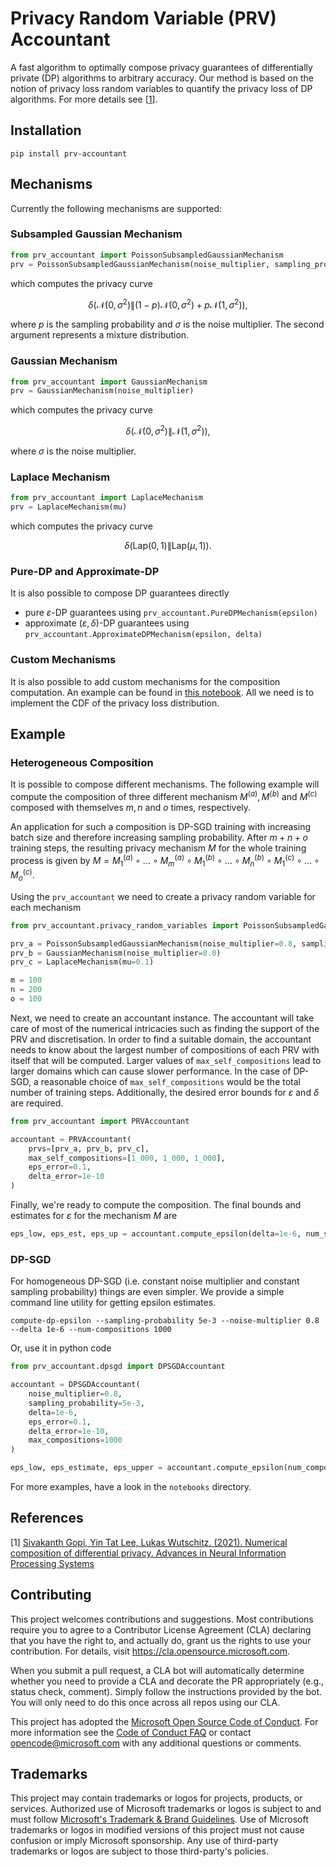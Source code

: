 # Privacy Random Variable (PRV) Accountant

A fast algorithm to optimally compose privacy guarantees of differentially private (DP) algorithms to arbitrary accuracy.
Our method is based on the notion of privacy loss random variables to quantify the privacy loss of DP algorithms.
For more details see [[1](https://arxiv.org/abs/2106.02848)].


## Installation

```
pip install prv-accountant
```


## Mechanisms

Currently the following mechanisms are supported:


### Subsampled Gaussian Mechanism

``` python
from prv_accountant import PoissonSubsampledGaussianMechanism
prv = PoissonSubsampledGaussianMechanism(noise_multiplier, sampling_probability)
```
which computes the privacy curve

$$ \delta \left ( \mathcal{N}(0, \sigma^2) \| (1-p) \mathcal{N}(0, \sigma^2) + p \mathcal{N}(1, \sigma^2) \right ), $$

where $p$ is the sampling probability and $\sigma$ is the noise multiplier.
The second argument represents a mixture distribution.


### Gaussian Mechanism

``` python
from prv_accountant import GaussianMechanism
prv = GaussianMechanism(noise_multiplier)
```
which computes the privacy curve

$$ \delta \left ( \mathcal{N}(0, \sigma^2) \| \mathcal{N}(1, \sigma^2) \right ), $$

where $\sigma$ is the noise multiplier.


### Laplace Mechanism

``` python
from prv_accountant import LaplaceMechanism
prv = LaplaceMechanism(mu)
```
which computes the privacy curve

$$ \delta \left ( \textsf{Lap}(0, 1) \| \textsf{Lap}(\mu, 1) \right ). $$


### Pure-DP and Approximate-DP

It is also possible to compose DP guarantees directly
- pure $\varepsilon$-DP guarantees using `prv_accountant.PureDPMechanism(epsilon)`
- approximate $(\varepsilon, \delta)$-DP guarantees using `prv_accountant.ApproximateDPMechanism(epsilon, delta)`


### Custom Mechanisms

It is also possible to add custom mechanisms for the composition computation.
An example can be found in [this notebook](notebooks/laplace-mechanism.ipynb).
All we need is to implement the CDF of the privacy loss distribution.


## Example

### Heterogeneous Composition

It is possible to compose different mechanisms.
The following example will compute the composition of three different mechanism $M^{(a)}, M^{(b)}$ and $M^{(c)}$ composed with themselves $m, n$ and $o$ times, respectively.

An application for such a composition is DP-SGD training with increasing batch size and therefore increasing sampling probability.
After $m+n+o$ training steps, the resulting privacy mechanism $M$ for the whole training process is given by $M = M_1^{(a)} \circ \dots \circ M_m^{(a)} \circ M_1^{(b)} \circ \dots \circ M_n^{(b)} \circ M_1^{(c)} \circ \dots \circ M_o^{(c)}$.

Using the `prv_accountant` we need to create a privacy random variable for each mechanism

```python
from prv_accountant.privacy_random_variables import PoissonSubsampledGaussianMechanism, GaussianMechanism, LaplaceMechanism

prv_a = PoissonSubsampledGaussianMechanism(noise_multiplier=0.8, sampling_probability=5e-3)
prv_b = GaussianMechanism(noise_multiplier=8.0)
prv_c = LaplaceMechanism(mu=0.1)

m = 100
n = 200
o = 100
```

Next, we need to create an accountant instance.
The accountant will take care of most of the numerical intricacies such as finding the support of the PRV and discretisation.
In order to find a suitable domain, the accountant needs to know about the largest number of compositions of each PRV with itself that will be computed.
Larger values of `max_self_compositions` lead to larger domains which can cause slower performance.
In the case of DP-SGD, a reasonable choice of `max_self_compositions` would be the total number of training steps.
Additionally, the desired error bounds for $\varepsilon$ and $\delta$ are required.

```python
from prv_accountant import PRVAccountant

accountant = PRVAccountant(
    prvs=[prv_a, prv_b, prv_c],
    max_self_compositions=[1_000, 1_000, 1_000],
    eps_error=0.1,
    delta_error=1e-10
)
```

Finally, we're ready to compute the composition.
The final bounds and estimates for $\varepsilon$ for the mechanism $M$ are

```python
eps_low, eps_est, eps_up = accountant.compute_epsilon(delta=1e-6, num_self_compositions=[m, n, o])
```


### DP-SGD

For homogeneous DP-SGD (i.e. constant noise multiplier and constant sampling probability) things are even simpler.
We provide a simple command line utility for getting epsilon estimates.

```
compute-dp-epsilon --sampling-probability 5e-3 --noise-multiplier 0.8 --delta 1e-6 --num-compositions 1000
```

Or, use it in python code

```python
from prv_accountant.dpsgd import DPSGDAccountant

accountant = DPSGDAccountant(
    noise_multiplier=0.8,
    sampling_probability=5e-3,
    delta=1e-6,
    eps_error=0.1,
    delta_error=1e-10,
    max_compositions=1000
)

eps_low, eps_estimate, eps_upper = accountant.compute_epsilon(num_compositions=1000)
```

For more examples, have a look in the `notebooks` directory.


## References

[1] [Sivakanth Gopi, Yin Tat Lee, Lukas Wutschitz. (2021). Numerical composition of differential privacy. Advances in Neural Information Processing Systems](https://proceedings.neurips.cc/paper/2021/hash/6097d8f3714205740f30debe1166744e-Abstract.html)


## Contributing

This project welcomes contributions and suggestions.  Most contributions require you to agree to a
Contributor License Agreement (CLA) declaring that you have the right to, and actually do, grant us
the rights to use your contribution. For details, visit https://cla.opensource.microsoft.com.

When you submit a pull request, a CLA bot will automatically determine whether you need to provide
a CLA and decorate the PR appropriately (e.g., status check, comment). Simply follow the instructions
provided by the bot. You will only need to do this once across all repos using our CLA.

This project has adopted the [Microsoft Open Source Code of Conduct](https://opensource.microsoft.com/codeofconduct/).
For more information see the [Code of Conduct FAQ](https://opensource.microsoft.com/codeofconduct/faq/) or
contact [opencode@microsoft.com](mailto:opencode@microsoft.com) with any additional questions or comments.


## Trademarks

This project may contain trademarks or logos for projects, products, or services. Authorized use of Microsoft 
trademarks or logos is subject to and must follow 
[Microsoft's Trademark & Brand Guidelines](https://www.microsoft.com/en-us/legal/intellectualproperty/trademarks/usage/general).
Use of Microsoft trademarks or logos in modified versions of this project must not cause confusion or imply Microsoft sponsorship.
Any use of third-party trademarks or logos are subject to those third-party's policies.
